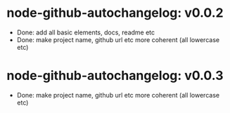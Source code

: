 node-github-autochangelog: v0.0.2
=================================
   - Done: add all basic elements, docs, readme etc
   - Done: make project name, github url etc more coherent (all lowercase etc)

node-github-autochangelog: v0.0.3
=================================
   - Done: make project name, github url etc more coherent (all lowercase etc)


